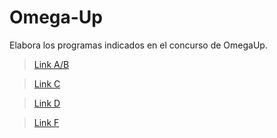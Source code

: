 # Omega-Up
Elabora los programas indicados en el concurso de OmegaUp.
>[Link A/B](https://github.com/Taigach080/Omega-Up/pull/1#issue-1358199851)


>[Link C](https://github.com/Taigach080/Omega-Up/pull/2#issue-1358239944)


>[Link D](https://github.com/Taigach080/Omega-Up/pull/3)




>[Link F](https://github.com/Taigach080/Omega-Up/compare/main...Taigach080-patch-3?quick_pull=1)

